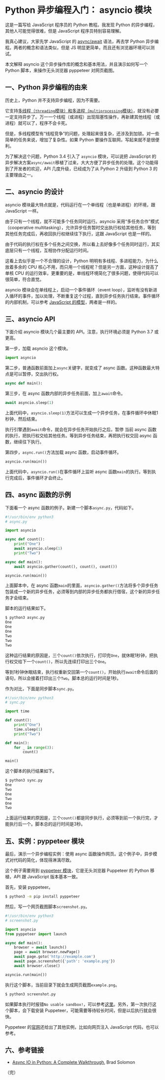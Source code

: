 # Python 异步编程入门： asyncio 模块

这是一篇写给 JavaScript 程序员的 Python 教程。我发现 Python 的异步编程，其他人可能觉得很难，但是 JavaScript 程序员特别容易理解。

我真心建议，大家先学 JavaScript 的 [async/await](http://es6.ruanyifeng.com/#docs/async) 语法，再去学 Python 异步编程。两者的概念和语法类似，但是 JS 明显更简单，而且还有浏览器环境可以测试。

本文解释 asyncio 这个异步操作库的概念和基本用法，并且演示如何写一个 Python 脚本，来操作无头浏览器 pyppeteer 对网页截图。

## 一、Python 异步编程的由来

历史上，Python 并不支持异步编程，因为不需要。

它支持[多线程（`threading`模块）和多进程（`multiprocessing`模块）](https://timber.io/blog/multiprocessing-vs-multithreading-in-python-what-you-need-to-know/)，就没有必要一定支持异步了。万一一个线程（或进程）出现阻塞性操作，再新建其他线程（或进程）就可以了，程序不会卡死。

但是，多线程模型有“线程竞争”的问题，处理起来很复杂，还涉及到加锁。对一些简单的任务来说，增加了复杂性。如果 Python 要操作互联网，写起来就不是很便利。

为了解决这个问题，Python 3.4 引入了 `asyncio` 模块，可以说把 JavaScript 的异步解决方案`async/await`移植了过来，大大方便了异步任务的处理。这个功能得到了开发者的欢迎，API 几度升级，已经成为了从 Python 2 升级到 Python 3 的主要理由之一。

## 二、asyncio 的设计

asyncio 模块最大特点就是，代码运行在一个单线程（也是单进程）的环境，跟 JavaScript 一样。

由于只有一个线程，就不可能多个任务同时运行。asyncio 采用“多任务合作”模式（cooperative multitasking），允许异步任务暂时交出执行权给其他任务，等到其他任务完成后，再收回执行权继续往下执行，这跟 JavaScript 也是一样的。

由于代码的执行权在多个任务之间交换，所以看上去好像多个任务同时运行，其实底层只有一个线程，互相协作分配运行时间。

这看上去似乎是一个不合理的设计，Python 明明有多线程、多进程能力，为什么放着多余的 CPU 核心不用，而只用一个线程呢？但是另一方面，这种设计提高了单核 CPU 的运行效率，更重要的是，单线程环境简化了很多问题，使得代码可以很简单，符合直觉。

asyncio 模块会在单线程上，启动一个事件循环（event loop），监听有没有新进入循环的事件，加以处理，不断重复这个过程，直到异步任务执行结束。事件循环的内部机制，可以参考 [JavaScript 的模型](https://wangdoc.com/javascript/async/general.html#%E4%BB%BB%E5%8A%A1%E9%98%9F%E5%88%97%E5%92%8C%E4%BA%8B%E4%BB%B6%E5%BE%AA%E7%8E%AF)，两者是一样的。

## 三、asyncio API

下面介绍 asyncio 模块几个最主要的 API。注意，执行环境必须是 Python 3.7 或更高。

第一步，加载 asyncio 这个模块。

```python
import asyncio
```

第二步，普通函数前面加上`async`关键字，就变成了 async 函数。这种函数最大特点是可以暂停，交出执行权。

```python
async def main():
```

第三步，在 async 函数内部的异步任务前面，加上`await`命令。

```python
await asyncio.sleep(1)
```

上面代码中，`asyncio.sleep(1)`方法可以生成一个异步任务，在事件循环中休眠1秒钟，然后结束。

执行引擎遇到`await`命令，就会在异步任务开始执行之后，暂停 当前 async 函数的执行，把执行权交给其他任务。等到异步任务结束，再把执行权交回 async 函数，继续往下执行。

第四步，`async.run()`方法加载 async 函数，启动事件循环。

```python
asyncio.run(main())
```

上面代码中，`asyncio.run()`在事件循环上监听 async 函数`main`的执行。等到执行完成后，事件循环才会终止。

## 四、async 函数的示例

下面看一个 async 函数的例子。新建一个脚本`async.py`，代码如下。

```python
#!/usr/bin/env python3
# async.py

import asyncio

async def count():
    print("One")
    await asyncio.sleep(1)
    print("Two")

async def main():
    await asyncio.gather(count(), count(), count())

asyncio.run(main())
```

上面脚本中，在 async 函数`main`的里面，`asyncio.gather()`方法将多个异步任务包装成一个新的异步任务，必须等到内部的异步任务都执行借宿，这个新的异步任务才会结束。

脚本的运行结果如下。

```bash
$ python3 async.py
One
One
One
Two
Two
Two
```

这种运行结果的原因是，三个`count()`依次执行，打印完`One`，就休眠1秒钟，把执行权交给下一个`count()`，所以先连续打印出三个`One`。

等到1秒钟休眠结束，执行权重新交回第一个`count()`，开始执行`await`命令后面的语句，所以会接着打印出三个`Two`。脚本总的运行时间是1秒。

作为对比，下面是同步脚本`sync.py`。

```python
#!/usr/bin/env python3
# sync.py

import time

def count():
    print("One")
    time.sleep(1)
    print("Two")

def main():
    for _ in range(3):
        count()

main()
```

这个脚本的执行结果如下。

```bash
$ python3 sync.py 
One
Two
One
Two
One
Two
```

上面运行结果的原因是，三个`count()`都是同步执行，必须等到前一个执行完，才能执行后一个。脚本总的运行时间是3秒。

## 五、实例：pyppeteer 模块

最后，演示一个异步编程实例：使用 async 函数操作网页。这个例子中，异步模式对代码的简化，体现得淋漓尽致。

这个例子需要用到 [pyppeteer 模块](https://pypi.org/project/pyppeteer/)，它是无头浏览器 Puppeteer 的 Python 移植，API 跟 JavaScript 版本基本一致。

首先，安装 pyppeteer。

```bash
$ python3 -m pip install pyppeteer
```

然后，写一个网页截图脚本`screenshot.py`。

```python
#!/usr/bin/env python3
# screenshot.py

import asyncio
from pyppeteer import launch

async def main():
    browser = await launch()
    page = await browser.newPage()
    await page.goto('http://example.com')
    await page.screenshot({'path': 'example.png'})
    await browser.close()

asyncio.run(main())
```

执行这个脚本，当前目录下就会生成网页截图`example.png`。

```bash
$ python3 screenshot.py
```

如果脚本执行时报错`No usable sandbox!`，可以参考[这里](https://github.com/GoogleChrome/puppeteer/blob/master/docs/troubleshooting.md#setting-up-chrome-linux-sandbox)。另外，第一次执行这个脚本，会下载安装 Puppeteer，可能需要等待较长时间，但是以后执行就会很快。

Pyppeteer 的[官网](https://miyakogi.github.io/pyppeteer/)还给出了其他实例，比如向网页注入 JavaScript 代码，也可以参考。

## 六、参考链接

- [Async IO in Python: A Complete Walkthrough](https://realpython.com/async-io-python/), Brad Solomon

（完）

